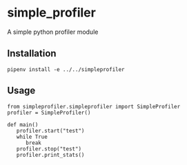 # simple_profiler
A simple python profiler module

## Installation

    pipenv install -e ../../simpleprofiler

## Usage

    from simpleprofiler.simpleprofiler import SimpleProfiler
    profiler = SimpleProfiler()

    def main()
       profiler.start("test")
       while True
          break
       profiler.stop("test")
       profiler.print_stats()
